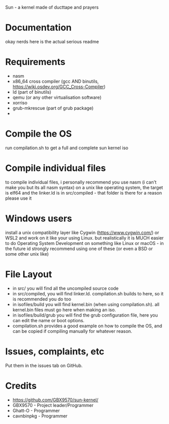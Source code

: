 Sun - a kernel made of ducttape and prayers

# Documentation
okay nerds here is the actual serious readme

# Requirements
* nasm
* x86_64 cross compiler (gcc AND binutils, https://wiki.osdev.org/GCC_Cross-Compiler)
* ld (part of binutils)
* qemu (or any other virtualisation software)
* xorriso
* grub-mkrescue (part of grub package)
* 

# Compile the OS
run compilation.sh to get a full and complete sun kernel iso

# Compile individual files
to compile individual files, i personally recommend you use nasm (i can't make you but its all nasm syntax) on a unix like
operating system, the target is elf64 and the linker.ld is in src/compiled - that folder is there for a reason please use it

# Windows users
install a unix compatibility layer like Cygwin (https://www.cygwin.com/) or WSL2 and work on it like your using Linux.
but realistically it is MUCH easier to do Operating System Development on something like Linux or macOS - in the future
id strongly recommend using one of these (or even a BSD or some other unix like)

# File Layout
* in src/ you will find all the uncompiled source code
* in src/compiled, you will find linker.ld. compilation.sh builds to here, so it is recommended you do too
* in isofiles/build you will find kernel.bin (when using compilation.sh). all kernel.bin files must go here when making an iso.
* in isofiles/build/grub you will find the grub configuration file, here you can edit the name or boot options.
* compilation.sh provides a good example on how to compile the OS, and can be copied if compiling manually for whatever reason.

# Issues, complaints, etc
Put them in the issues tab on GitHub.

# Credits
* https://github.com/GBX9570/sun-kernel/
* GBX9570 - Project leader/Programmer
* Ghatt-O - Programmer
* cavnbinpkg - Programmer
